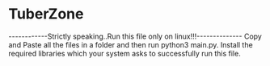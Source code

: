 # TuberZone
------------Strictly speaking..Run this file only on linux!!!--------------
Copy and Paste all the files in a folder and then run python3 main.py.
Install the required libraries which your system asks to successfully run this file.
